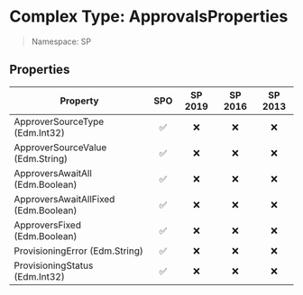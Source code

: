 # Complex Type: ApprovalsProperties

> Namespace: SP

## Properties

Property | SPO | SP 2019 | SP 2016 | SP 2013
----------|:---:|:-------:|:-------:|:-------:
ApproverSourceType (Edm.Int32) | ✅ | ❌ | ❌ | ❌
ApproverSourceValue (Edm.String) | ✅ | ❌ | ❌ | ❌
ApproversAwaitAll (Edm.Boolean) | ✅ | ❌ | ❌ | ❌
ApproversAwaitAllFixed (Edm.Boolean) | ✅ | ❌ | ❌ | ❌
ApproversFixed (Edm.Boolean) | ✅ | ❌ | ❌ | ❌
ProvisioningError (Edm.String) | ✅ | ❌ | ❌ | ❌
ProvisioningStatus (Edm.Int32) | ✅ | ❌ | ❌ | ❌